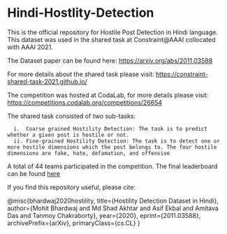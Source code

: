 # Hindi-Hostlity-Detection
This is the official repository for Hostile Post Detection in Hindi language. This dataset was used in the shared task at Constraint@AAAI collocated with AAAI 2021.

The Dataset paper can be found here: https://arxiv.org/abs/2011.03588

For more details about the shared task please visit: https://constraint-shared-task-2021.github.io/

The competition was hosted at CodaLab, for more details please visit: https://competitions.codalab.org/competitions/26654

The shared task consisted of two sub-tasks:

      i.  Coarse grained Hostility Detection: The task is to predict whether a given post is hostile or not.
      ii. Fine-grained Hostility Detection: The task is to detect one or more hostile dimensions which the post belongs to. The four hostile dimensions are fake, hate, defamation, and offensive
      
A total of 44 teams participated in the competition. The final leaderboard can be found [here](https://drive.google.com/file/d/1KYi4A_QgmGRgEsxylCoLI2ddO872hMaf/view) 

If you find this repository useful, please cite:

@misc{bhardwaj2020hostility,
      title={Hostility Detection Dataset in Hindi}, 
      author={Mohit Bhardwaj and Md Shad Akhtar and Asif Ekbal and Amitava Das and Tanmoy Chakraborty},
      year={2020},
      eprint={2011.03588},
      archivePrefix={arXiv},
      primaryClass={cs.CL}
}
